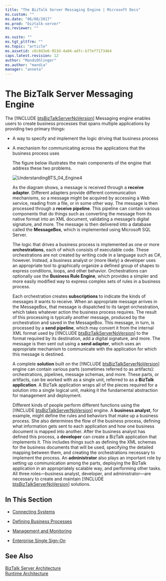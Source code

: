 ```yaml
---
title: "The BizTalk Server Messaging Engine | Microsoft Docs"
ms.custom: ""
ms.date: "06/08/2017"
ms.prod: "biztalk-server"
ms.reviewer: ""

ms.suite: ""
ms.tgt_pltfrm: ""
ms.topic: "article"
ms.assetid: c0c8d3e6-953d-4a04-adfc-b77ef7173464
caps.latest.revision: 12
author: "MandiOhlinger"
ms.author: "mandia"
manager: "anneta"
---
```

# The BizTalk Server Messaging Engine
The [!INCLUDE [btsBizTalkServerNoVersion](../includes/btsbiztalkservernoversion-md.md)] Messaging engine enables users to create business processes that spans multiple applications by providing two primary things:  
  
- A way to specify and implement the logic driving that business process  
  
- A mechanism for communicating across the applications that the business process uses  
  
  The figure below illustrates the main components of the engine that address these two problems.  
  
  ![](../core/media/understandingbts-04-engine4.gif "UnderstandingBTS_04_Engine4")  
  
  As the diagram shows, a message is received through a **receive adapter**. Different adapters provide different communication mechanisms, so a message might be acquired by accessing a Web service, reading from a file, or in some other way. The message is then processed through a **receive pipeline**. This pipeline can contain various components that do things such as converting the message from its native format into an XML document, validating a message’s digital signature, and more. The message is then delivered into a database called the **MessageBox**, which is implemented using Microsoft SQL Server.  
  
  The logic that drives a business process is implemented as one or more **orchestrations**, each of which consists of executable code. These orchestrations are not created by writing code in a language such as C#, however. Instead, a business analyst or (more likely) a developer uses an appropriate tool to graphically organize a defined group of shapes to express conditions, loops, and other behavior. Orchestrations can optionally use the **Business Rule Engine**, which provides a simpler and more easily modified way to express complex sets of rules in a business process.  
  
  Each orchestration creates <strong>subscriptions</strong> to indicate the kinds of messages it wants to receive. When an appropriate message arrives in the MessageBox, that message is dispatched to its target orchestration, which takes whatever action the business process requires. The result of this processing is typically another message, produced by the orchestration and saved in the MessageBox. This message, in turn, is processed by a <strong>send pipeline</strong>, which may convert it from the internal XML format used by [!INCLUDE [btsBizTalkServerNoVersion](../includes/btsbiztalkservernoversion-md.md)] to the format required by its destination, add a digital signature, and more. The message is then sent out using a <strong>send adapter</strong>, which uses an appropriate mechanism to communicate with the application for which this message is destined.  
  
  A complete <strong>solution</strong> built on the [!INCLUDE [btsBizTalkServerNoVersion](../includes/btsbiztalkservernoversion-md.md)] engine can contain various parts (sometimes referred to as artifacts): orchestrations, pipelines, message schemas, and more. These parts, or artifacts, can be worked with as a single unit, referred to as a <strong>BizTalk application</strong>. A BizTalk application wraps all of the pieces required for a solution into a single logical unit, making it the fundamental abstraction for management and deployment.  
  
  Different kinds of people perform different functions using the [!INCLUDE [btsBizTalkServerNoVersion](../includes/btsbiztalkservernoversion-md.md)] engine. A <strong>business analyst</strong>, for example, might define the rules and behaviors that make up a business process. She also determines the flow of the business process, defining what information gets sent to each application and how one business document is mapped into another. After the business analyst has defined this process, a <strong>developer</strong> can create a BizTalk application that implements it. This includes things such as defining the XML schemas for the business documents that will be used, specifying the detailed mapping between them, and creating the orchestrations necessary to implement the process. An <strong>administrator</strong> also plays an important role by setting up communication among the parts, deploying the BizTalk application in an appropriately scalable way, and performing other tasks. All three roles—business analyst, developer, and administrator—are necessary to create and maintain [!INCLUDE [btsBizTalkServerNoVersion](../includes/btsbiztalkservernoversion-md.md)] solutions.  
  
## In This Section  
  
-   [Connecting Systems](../core/connecting-systems.md)  
  
-   [Defining Business Processes](../core/defining-business-processes.md)  
  
-   [Management and Monitoring](../core/management-and-monitoring.md)  
  
-   [Enterprise Single Sign-On](../core/enterprise-single-sign-on-sso.md)  
  
## See Also  
 [BizTalk Server Architecture](../core/biztalk-server-architecture.md)   
 [Runtime Architecture](../core/runtime-architecture.md)